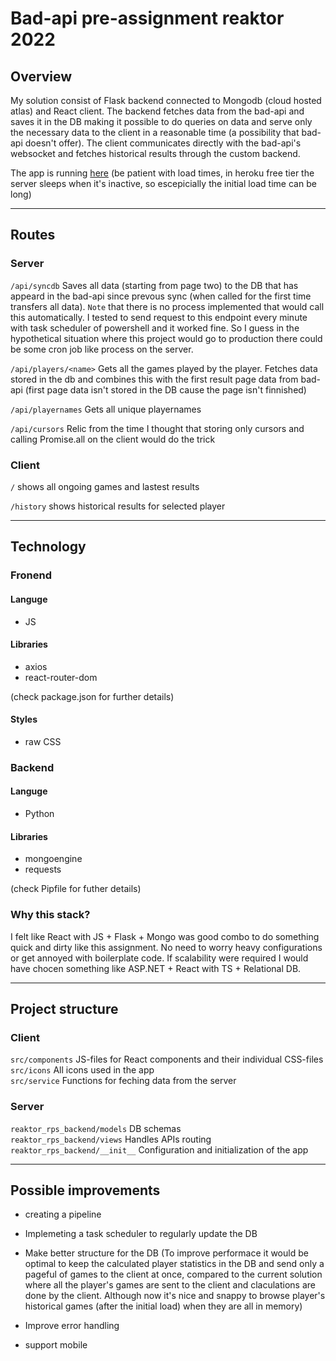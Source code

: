 # Bad-api pre-assignment reaktor 2022

## Overview

My solution consist of Flask backend connected to Mongodb (cloud hosted atlas) and React client. The backend fetches data from the bad-api and saves it in the DB making it possible to do queries on data and serve only the necessary data to the client in a reasonable time (a possibility that bad-api doesn't offer). The client communicates directly with the bad-api's websocket and fetches historical results through the custom backend. 

The app is running [here](https://reaktorrpsserver.herokuapp.com/) (be patient with load times, in heroku free tier the server sleeps when it's inactive, so escepicially the initial load time can be long)
___

## Routes

### Server

`/api/syncdb` Saves all data (starting from page two) to the DB that has appeard 
in the bad-api since prevous sync (when called for the first time transfers all data). `Note` that  there is no process implemented that would call this automatically. I tested to send request to this endpoint every minute with task scheduler of powershell and it worked fine. So I guess in the hypothetical situation where this project would go to production there could be some cron job like process on the server. 
  
`/api/players/<name>` Gets all the games played by the player. Fetches data stored in the db and combines this with the first result page data from bad-api (first page data isn't stored in the DB cause the page isn't finnished) 

`/api/playernames` Gets all unique playernames  

`/api/cursors` Relic from the time I thought that storing only cursors and calling Promise.all on the client would do the trick

### Client

`/` shows all ongoing games and lastest results  

`/history` shows historical results for selected player


___
## Technology

### Fronend

#### Languge
- JS

#### Libraries
- axios
- react-router-dom  

(check package.json for further details)

#### Styles
- raw CSS

### Backend

#### Languge
- Python

#### Libraries
- mongoengine
- requests

(check Pipfile for futher details)

### Why this stack?

I felt like React with JS + Flask + Mongo was good combo to do something quick and dirty like this assignment. No need to worry heavy configurations or get annoyed with boilerplate code. If scalability were required I would have chocen something like ASP.NET + React with TS + Relational DB.

___
## Project structure

### Client
`src/components` JS-files for React components and their individual CSS-files  
`src/icons` All icons used in the app  
`src/service` Functions for feching data from the server

### Server
`reaktor_rps_backend/models` DB schemas  
`reaktor_rps_backend/views` Handles APIs routing   
`reaktor_rps_backend/__init__` Configuration and initialization of the app

___
## Possible improvements

- creating a pipeline

- Implemeting a task scheduler to regularly update the DB 

- Make better structure for the DB (To improve performace it would be optimal to keep the calculated player statistics in the DB and send only a pageful of games to the client at once, compared to the current solution where all the player's games are sent to the client and claculations are done by the client. Although now it's nice and snappy to browse player's historical games (after the initial load) when they are all in memory)

- Improve error handling

- support mobile



